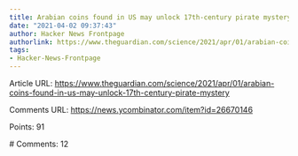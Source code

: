 ```yaml
---
title: Arabian coins found in US may unlock 17th-century pirate mystery
date: "2021-04-02 09:37:43"
author: Hacker News Frontpage
authorlink: https://www.theguardian.com/science/2021/apr/01/arabian-coins-found-in-us-may-unlock-17th-century-pirate-mystery
tags:
- Hacker-News-Frontpage
---
```


<p>Article URL: <a href="https://www.theguardian.com/science/2021/apr/01/arabian-coins-found-in-us-may-unlock-17th-century-pirate-mystery">https://www.theguardian.com/science/2021/apr/01/arabian-coins-found-in-us-may-unlock-17th-century-pirate-mystery</a></p>
<p>Comments URL: <a href="https://news.ycombinator.com/item?id=26670146">https://news.ycombinator.com/item?id=26670146</a></p>
<p>Points: 91</p>
<p># Comments: 12</p>
